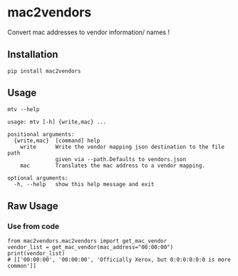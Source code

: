 # mac2vendors
Convert mac addresses to vendor information/ names !

## Installation

`pip install mac2vendors`

## Usage

```
mtv --help

usage: mtv [-h] {write,mac} ...

positional arguments:
  {write,mac}  [command] help
    write      Write the vendor mapping json destination to the file path
               given via --path.Defaults to vendors.json
    mac        Translates the mac address to a vendor mapping.

optional arguments:
  -h, --help   show this help message and exit
```

## Raw Usage


### Use from code
```
from mac2vendors.mac2vendors import get_mac_vendor
vendor_list = get_mac_vendor(mac_address="00:00:00")
print(vendor_list)
# [['00:00:00', '00:00:00', 'Officially Xerox, but 0:0:0:0:0:0 is more common']]
```

